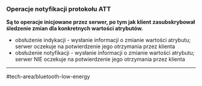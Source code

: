 ### Operacje notyfikacji protokołu ATT
**Są to operacje inicjowane przez serwer, po tym jak klient zasubskrybował śledzenie zmian dla konkretnych wartości atrybutów.**

- obsłużenie indykacji - wysłanie informacji o zmianie wartości atrybutu; serwer oczekuje na potwierdzenie jego otrzymania przez klienta
- obsłużenie notyfikacji - wysłanie informacji o zmianie wartości atrybutu; serwer NIE oczekuje na potwierdzenie jego otrzymania przez klienta
---
#tech-area/bluetooth-low-energy 
